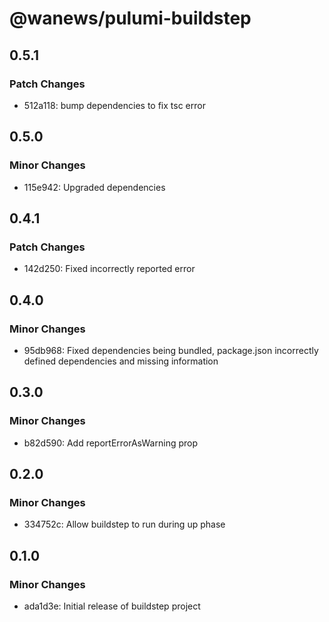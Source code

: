 # @wanews/pulumi-buildstep

## 0.5.1

### Patch Changes

- 512a118: bump dependencies to fix tsc error

## 0.5.0

### Minor Changes

- 115e942: Upgraded dependencies

## 0.4.1

### Patch Changes

- 142d250: Fixed incorrectly reported error

## 0.4.0

### Minor Changes

- 95db968: Fixed dependencies being bundled, package.json incorrectly defined dependencies and missing information

## 0.3.0

### Minor Changes

- b82d590: Add reportErrorAsWarning prop

## 0.2.0

### Minor Changes

- 334752c: Allow buildstep to run during up phase

## 0.1.0

### Minor Changes

- ada1d3e: Initial release of buildstep project
